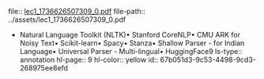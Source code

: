 file:: [lec1_1736626507309_0.pdf](../assets/lec1_1736626507309_0.pdf)
file-path:: ../assets/lec1_1736626507309_0.pdf

- Natural Language Toolkit (NLTK)• Stanford CoreNLP• CMU ARK for Noisy Text• Scikit-learn• Spacy• Stanza• Shallow Parser - for Indian Language• Universal Parser - Multi-lingual• HuggingFace9
  ls-type:: annotation
  hl-page:: 9
  hl-color:: yellow
  id:: 67b051d3-9c53-4498-9cd3-268975ee8efd